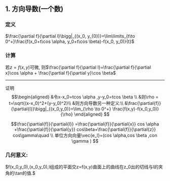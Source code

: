 ## 1. 方向导数(一个数)
### 定义
$\frac{\partial f}{\partial l}\bigg|_{(x_0, y_{0})}=\lim\limits_{t\to 0^+}\frac{f(x_0+t\cos \alpha, y_0+t\cos \beta)-f(x_0, y_0)}{t}$

### 计算
若$z=f(x, y)$可微, 则$\frac{\partial f}{\partial l}=\frac{\partial f}{\partial x}\cos \alpha + \frac{\partial f}{\partial y}\cos \beta$

---
证明
$$\begin{aligned}
&令x-x_0=tcos \alpha ,y-y_0=tcos \beta \\
&则\rho = t=\sqrt{(x-x_0)^2+(y-y_0)^2}\\
&则方向导数另一种定义:\\
&\frac{\partial{f}}{\partial{l}}\bigg|_{(x_0,y_0)}=\lim_{\rho \to 0^+}
\frac{f(x,y)-f(x_0,y_0)}{\rho} 
\end{aligned} $$

$$\frac{\partial{f}}{\partial{l}}  =\frac{\partial{f}}{\partial{x}} cos \alpha +\frac{\partial{f}}{\partial{y}} cos\beta+\frac{\partial{f}}{\partial{z}} cos\gamma\quad \\
 单位方向向量\vec{e_l}=(cos \alpha,cos \beta ,con \gamma  ) $$

### 几何意义:
$f(x_0,y_0),(x_0,y_0),l组成的平面交z=f(x,y)曲面上的曲线在z_0出的切线与l的夹角的\tan的值.$
